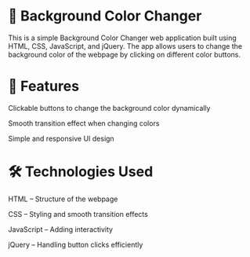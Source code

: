 # 🎨 Background Color Changer
This is a simple Background Color Changer web application built using HTML, CSS, JavaScript, and jQuery. The app allows users to change the background color of the webpage by clicking on different color buttons.

# 🚀 Features
Clickable buttons to change the background color dynamically

Smooth transition effect when changing colors

Simple and responsive UI design

# 🛠 Technologies Used
HTML – Structure of the webpage

CSS – Styling and smooth transition effects

JavaScript – Adding interactivity

jQuery – Handling button clicks efficiently
